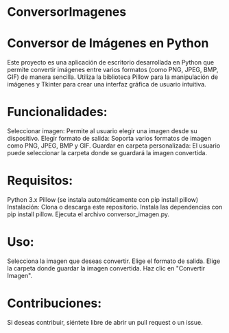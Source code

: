 ﻿# ConversorImagenes

# Conversor de Imágenes en Python
Este proyecto es una aplicación de escritorio desarrollada en Python que permite convertir imágenes entre varios formatos (como PNG, JPEG, BMP, GIF) de manera sencilla. Utiliza la biblioteca Pillow para la manipulación de imágenes y Tkinter para crear una interfaz gráfica de usuario intuitiva.

# Funcionalidades:
Seleccionar imagen: Permite al usuario elegir una imagen desde su dispositivo.
Elegir formato de salida: Soporta varios formatos de imagen como PNG, JPEG, BMP y GIF.
Guardar en carpeta personalizada: El usuario puede seleccionar la carpeta donde se guardará la imagen convertida.

# Requisitos:
Python 3.x
Pillow (se instala automáticamente con pip install pillow)
Instalación:
Clona o descarga este repositorio.
Instala las dependencias con pip install pillow.
Ejecuta el archivo conversor_imagen.py.

# Uso:
Selecciona la imagen que deseas convertir.
Elige el formato de salida.
Elige la carpeta donde guardar la imagen convertida.
Haz clic en "Convertir Imagen".


# Contribuciones:
Si deseas contribuir, siéntete libre de abrir un pull request o un issue.
